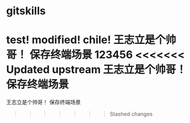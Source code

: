 # gitskills
test!
modified!
chile!
王志立是个帅哥！
保存终端场景
123456
<<<<<<< Updated upstream
王志立是个帅哥！
保存终端场景
=======
王志立是个帅哥！
保存终端场景
>>>>>>> Stashed changes
